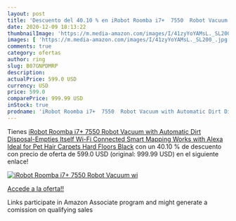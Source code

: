 ```yaml
---
layout: post
title: 'Descuento del 40.10 % en iRobot Roomba i7+  7550  Robot Vacuum wi'
date: 2020-12-09 18:13:22
thumbnailImage: 'https://m.media-amazon.com/images/I/41zyYoYAMsL._SL200_.jpg'
images: [ 'https://m.media-amazon.com/images/I/41zyYoYAMsL._SL200_.jpg' ]
comments: true
category: ofertas
author: ring
slug: B07GNPDMRP
description:
actualPrice: 599.0 USD
currency: USD
price: 599.0
comparePrice: 999.99 USD
inStock: true
prodname: 'iRobot Roomba i7+  7550  Robot Vacuum with Automatic Dirt Disposal-Empties Itself  Wi-Fi Connected  Smart Mapping  Works with Alexa  Ideal for Pet Hair  Carpets  Hard Floors  Black'
---
```


Tienes [iRobot Roomba i7+  7550  Robot Vacuum with Automatic Dirt Disposal-Empties Itself  Wi-Fi Connected  Smart Mapping  Works with Alexa  Ideal for Pet Hair  Carpets  Hard Floors  Black](https://www.amazon.com/dp/B07GNPDMRP/?tag=tolees-20) con un 40.10 % de descuento con precio de oferta de 599.0 USD (original: 999.99 USD) en el siguiente enlace!

[![iRobot Roomba i7+  7550  Robot Vacuum wi](https://m.media-amazon.com/images/I/41zyYoYAMsL._SL200_.jpg)](https://www.amazon.com/dp/B07GNPDMRP/?tag=tolees-20)

[Accede a la oferta!!](https://www.amazon.com/dp/B07GNPDMRP/?tag=tolees-20)

Links participate in Amazon Associate program and might generate a comission on qualifying sales


